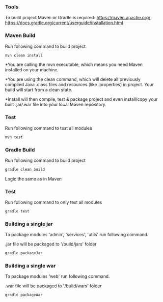 ### Tools
To build project Maven or Gradle is required:
https://maven.apache.org/
https://docs.gradle.org/current/userguide/installation.html

### Maven Build
Run following command to build project.
```bash
mvn clean install
```
*You are calling the mvn executable, which means you need Maven installed on your machine.

*You are using the clean command, which will delete all previously compiled Java .class files and resources (like .properties) in  project. Your build will start from a clean state.

*Install will then compile, test & package project and even install/copy your built .jar/.war file into your local Maven repository.
### Test
Run following command to test all modules
```bash
mvn test
```

### Gradle Build
Run following command to build project
```bash
gradle clean build
```
Logic the same as in Maven
### Test
Run following command to only test all modules
```bash
gradle test
```
### Building a single jar
To package modules 'admin', 'services', 'utils' run following command.

.jar file will be packaged to '/build/jars' folder
```bash
gradle packageJar
```
### Building a single war
To package modules 'web' run following command.

.war file will be packaged to '/build/wars' folder
```bash
gradle packageWar
```